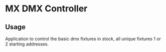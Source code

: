 # MX DMX Controller

## Usage
Application to control the basic dmx fixtures in stock, all unique fixtures 1 or 2 starting addresses.